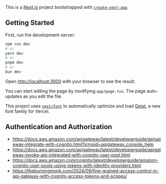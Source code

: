 This is a [Next.js](https://nextjs.org) project bootstrapped with [`create-next-app`](https://nextjs.org/docs/app/api-reference/cli/create-next-app).

## Getting Started

First, run the development server:

```bash
npm run dev
# or
yarn dev
# or
pnpm dev
# or
bun dev
```

Open [http://localhost:3000](http://localhost:3000) with your browser to see the result.

You can start editing the page by modifying `app/page.tsx`. The page auto-updates as you edit the file.

This project uses [`next/font`](https://nextjs.org/docs/app/building-your-application/optimizing/fonts) to automatically optimize and load [Geist](https://vercel.com/font), a new font family for Vercel.


## Authentication and Authorization

- https://docs.aws.amazon.com/apigateway/latest/developerguide/apigateway-integrate-with-cognito.html?icmpid=apigateway_console_help
- https://docs.aws.amazon.com/apigateway/latest/developerguide/apigateway-invoke-api-integrated-with-cognito-user-pool.html
- https://docs.aws.amazon.com/cognito/latest/developerguide/amazon-cognito-user-pools-using-tokens-with-identity-providers.html
- https://theburningmonk.com/2024/09/fine-grained-access-control-in-api-gateway-with-cognito-access-tokens-and-scopes/
